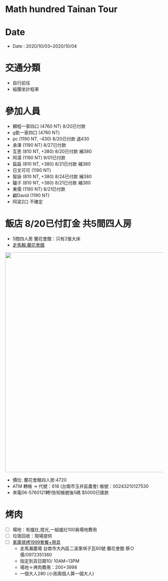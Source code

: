Math hundred Tainan Tour
=====

# Date
- Date  : 2020/10/03~2020/10/04
# 交通分類
  - 自行前往
  - 組團坐計程車
# 參加人員
 - 顯程一家四口 (4760 NT)  8/20已付款
 - g凱一家四口  (4760 NT)  
 - pc  (1190 NT, -430)   8/20已付款 退430
 - 承澤 (1190 NT)         8/27已付款 
 - 互恩 (810 NT, +380)    8/20已付款 補380
 - 阿湯 (1190 NT)         9/01已付款
 - 扁扁 (810 NT, +380)    8/21已付款 補380
 - 日文可可 (1190 NT)
 - 智詠 (810 NT, +380)    8/24已付款 補380
 - 驢子 (810 NT, +380)    8/21已付款 補380
 - 東儒 (1190 NT)         8/21已付款
 - 顧David (1190 NT)
 - 阿梁2口 不確定
      
# 飯店 8/20已付訂金 共5間四人房
-  5間四人房 蘭花會館：只有2張大床
- [走馬賴:蘭花會館](http://www.farm.com.tw/news_detail.php?id=140)
<img src="http://www.farm.com.tw/upload/1592281517_8515.jpg" width="700" height="700" />

- 價位: 蘭花會館四人房:4720
- ATM 轉帳 → 代號：618 (台南市玉井區農會) 帳號：00243210127530
- 來電06-5760121轉1告知帳號後5碼  $5000已匯款
# 烤肉
- [ ] 場地：有爐灶,燈光,一組爐灶100員場地費用
- [ ] 垃圾回收：現場提供
- [ ] [車庫燒烤1999套餐+用具](http://www.bbqgarage.com/1999-set-meal/)
  - 走馬瀨農場 台南市大內區二溪里唭子瓦60號 蘭花會館 蔡Ｏ儒/0972351360
  - 指定到貨日期10/ 10AM~13PM
  - 場地＋烤肉費用：$200+$3998
  - 一個大人280 (小孩兩個人算一個大人)
